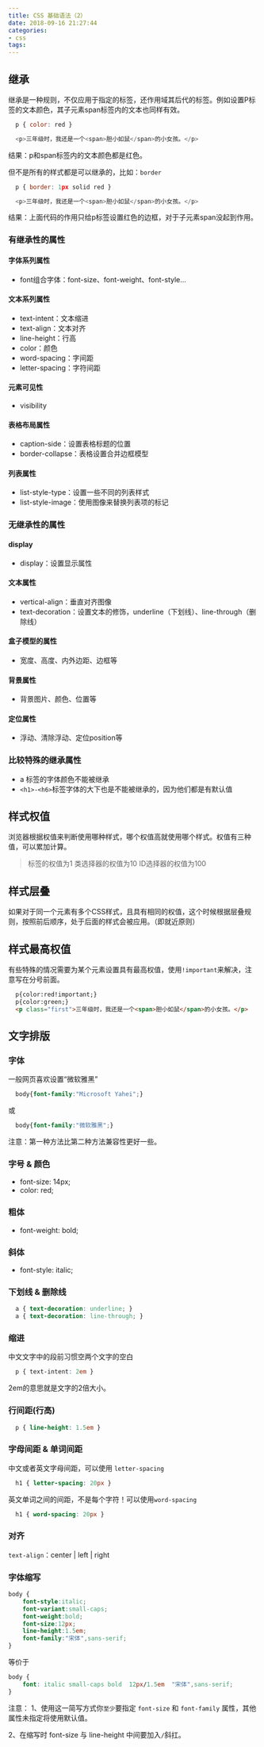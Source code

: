 ```yaml
---
title: CSS 基础语法（2）
date: 2018-09-16 21:27:44
categories:
- css
tags:
---
```


## 继承

继承是一种规则，不仅应用于指定的标签，还作用域其后代的标签。例如设置P标签的文本颜色，其子元素span标签内的文本也同样有效。

```js
  p { color: red }

  <p>三年级时，我还是一个<span>胆小如鼠</span>的小女孩。</p>
```
结果：p和span标签内的文本颜色都是红色。

但不是所有的样式都是可以继承的，比如：`border`

```js
  p { border: 1px solid red }

  <p>三年级时，我还是一个<span>胆小如鼠</span>的小女孩。</p>
```
结果：上面代码的作用只给p标签设置红色的边框，对于子元素span没起到作用。
<!--more-->
### 有继承性的属性

#### 字体系列属性
- font组合字体：font-size、font-weight、font-style...

#### 文本系列属性
- text-intent：文本缩进
- text-align：文本对齐
- line-height：行高
- color：颜色
- word-spacing：字间距
- letter-spacing：字符间距

#### 元素可见性
- visibility

#### 表格布局属性
- caption-side：设置表格标题的位置
- border-collapse：表格设置合并边框模型

#### 列表属性
- list-style-type：设置一些不同的列表样式
- list-style-image：使用图像来替换列表项的标记

### 无继承性的属性

#### display
- display：设置显示属性

#### 文本属性
- vertical-align：垂直对齐图像
- text-decoration：设置文本的修饰，underline（下划线）、line-through（删除线）

#### 盒子模型的属性
- 宽度、高度、内外边距、边框等

#### 背景属性
- 背景图片、颜色、位置等

#### 定位属性
- 浮动、清除浮动、定位position等

### 比较特殊的继承属性
- a 标签的字体颜色不能被继承
- `<h1>-<h6>`标签字体的大下也是不能被继承的，因为他们都是有默认值

## 样式权值
 浏览器根据权值来判断使用哪种样式，哪个权值高就使用哪个样式。权值有三种值，可以累加计算。
> 标签的权值为1
> 类选择器的权值为10
> ID选择器的权值为100

## 样式层叠
如果对于同一个元素有多个CSS样式，且具有相同的权值，这个时候根据层叠规则，按照前后顺序，处于后面的样式会被应用。（即就近原则）

## 样式最高权值

有些特殊的情况需要为某个元素设置具有最高权值，使用`!important`来解决，注意写在分号前面。

```html
  p{color:red!important;}
  p{color:green;}
  <p class="first">三年级时，我还是一个<span>胆小如鼠</span>的小女孩。</p>
```

## 文字排版

### 字体
一般网页喜欢设置“微软雅黑”
```css
  body{font-family:"Microsoft Yahei";}
```
或
```css
  body{font-family:"微软雅黑";}
```
注意：第一种方法比第二种方法兼容性更好一些。

### 字号 & 颜色
- font-size: 14px;
- color: red;

### 粗体
- font-weight: bold;

### 斜体
- font-style: italic;

### 下划线 & 删除线
```css
  a { text-decoration: underline; }
  a { text-decoration: line-through; }
```

### 缩进
中文文字中的段前习惯空两个文字的空白
```css
  p { text-intent: 2em }
```
2em的意思就是文字的2倍大小。

### 行间距(行高)
```css
  p { line-height: 1.5em }
```

### 字母间距 & 单词间距

中文或者英文字母间距，可以使用 `letter-spacing`

```css
  h1 { letter-spacing: 20px }
```

英文单词之间的间距，不是每个字符！可以使用`word-spacing`
```css
  h1 { word-spacing: 20px }
```
### 对齐

`text-align`：center | left | right

### 字体缩写

```css
body {
    font-style:italic;
    font-variant:small-caps;
    font-weight:bold;
    font-size:12px;
    line-height:1.5em;
    font-family:"宋体",sans-serif;
}
```
等价于
```css
body {
    font: italic small-caps bold  12px/1.5em  "宋体",sans-serif;
}
```
注意：
1、使用这一简写方式你`至少`要指定 `font-size` 和 `font-family` 属性，其他属性未指定将使用默认值。

2、在缩写时 font-size 与 line-height 中间要加入`/`斜扛。
